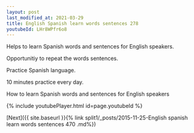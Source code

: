 ```yaml
---
layout: post
last_modified_at: 2021-03-29
title: English Spanish learn words sentences 278 
youtubeId: LHr8WPfr6o8
---
```

 
 
Helps to learn Spanish words and sentences for English speakers.

Opportunitiy to repeat the words sentences. 

Practice Spanish language. 
 
10 minutes practice every day. 
 
How to learn Spanish words and sentences for English speakers 
 
{% include youtubePlayer.html id=page.youtubeId %}
 
 
[Next]({{ site.baseurl }}{% link  split1/_posts/2015-11-25-English spanish learn words sentences 470 .md%})
 
